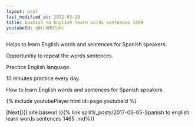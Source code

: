 ```yaml
---
layout: post
last_modified_at: 2021-03-29
title: Spanish to English learn words sentences 1509 
youtubeId: qNtn9MUTpHc
---
```

 
 
Helps to learn English words and sentences for Spanish speakers.

Opportunitiy to repeat the words sentences. 

Practice English language. 
 
10 minutes practice every day. 
 
How to learn English words and sentences for Spanish speakers 
 
{% include youtubePlayer.html id=page.youtubeId %}
 
 
[Next]({{ site.baseurl }}{% link  split1/_posts/2017-06-05-Spanish to english learn words sentences 1465 .md%})
 
